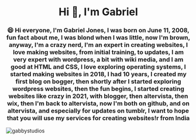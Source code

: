 <h1 align="center">Hi 👋, I'm Gabriel</h1>
<h3 align="center">😄 Hi everyone, I'm Gabriel Jones, I was born on June 11, 2008, fun fact about me, I was blond when I was little, now I'm brown, anyway, I'm a crazy nerd, I'm an expert in creating websites, I love making websites, from initial training, to updates, I am very expert with wordpress, a bit with wiki media, and I am good at HTML and CSS, I love exploring operating systems, I started making websites in 2018, I had 10 years, I created my first blog on bogger, then shortly after I started exploring wordpress websites, then the fun begins, I started creating websites like crazy in 2021, with blogger, then altervista, then wix, then I'm back to altervista, now I'm both on github, and on altervista, and especially for updates on tumblr, I want to hope that you will use my services for creating websites!r from India</h3>

<p align="left"> <img src="https://komarev.com/ghpvc/?username=gabbystudios&label=Profile%20views&color=0e75b6&style=flat" alt="gabbystudios" /> </p>
